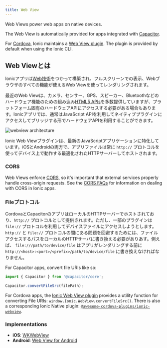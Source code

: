 ```yaml
---
title: Web View
---
```


<head>
  <title>Capacitor Web View for iOS and Android Apps - Ionic Framework</title>
  <meta
    name="description"
    content="What is a Web View? Web Views are a full screen and full-powered web browser. Read to learn more about Capacitor Web View on Ionic Framework apps."
  />
</head>

Web Views power web apps on native devices.

The Web View is automatically provided for apps integrated with [Capacitor](../reference/glossary.md#capacitor).

For [Cordova](../reference/glossary.md#cordova), Ionic maintains a <a href="https://github.com/ionic-team/cordova-plugin-ionic-webview" target="_blank">Web View plugin</a>. The plugin is provided by default when using the Ionic CLI.

## Web Viewとは

Ionicアプリは[Web技術](../reference/glossary.md#web-standards)をつかって構築され、フルスクリーンでの表示、Webブラウザのすべての機能が使えるWeb Viewを使ってレンダリングされます。

最近のWeb Viewは、カメラ、センサー、GPS、スピーカー、Bluetoothなどのハードウェア機能のための組み込み<a href="https://whatwebcando.today" target="_blank">HTML5 APIs</a>を多数提供していますが、プラットフォーム固有のハードウェアAPIにアクセスする必要がある場合もあります。Ionicアプリでは、通常はJavaScript APIを利用してネイティブプラグインにアクセスしてブリッジする形でハードウェアAPIを利用することができます。

![webview architecture](/img/building/webview-architecture.png)

Ionic Web Viewプラグインは、最新のJavaScriptアプリケーションに特化しています。iOSとAndroidの両方で、アプリファイルは常に `http://` プロトコルを使ってデバイス上で動作する最適化されたHTTPサーバーしてホストされます。

### CORS

Web Views enforce [CORS](../reference/glossary.md#cors), so it's important that external services properly handle cross-origin requests. See the [CORS FAQs](../troubleshooting/cors.md) for information on dealing with CORS in Ionic apps.

### Fileプロトコル

CordovaとCapacitorのアプリはローカルのHTTPサーバーでホストされており、`http://` プロトコルとして提供されます。ただし、一部のプラグインは `file://` プロトコルを利用してデバイスファイルにアクセスしようとします。`http://` と `file://` プロトコルの間にある問題を回避するためには、ファイルアクセスするパスをローカルのHTTPサーバに書き換える必要がありあす。例えば、 `file:///path/to/device/file` はアプリがレンダリングする前に `http://<host>:<port>/<prefix>/path/to/device/file` に書き換えなければなりません。

For Capacitor apps, convert file URIs like so:

```javascript
import { Capacitor } from '@capacitor/core';

Capacitor.convertFileSrc(filePath);
```

For Cordova apps, the [Ionic Web View plugin](https://github.com/ionic-team/cordova-plugin-ionic-webview) provides a utility function for converting File URIs: `window.Ionic.WebView.convertFileSrc()`. There is also a corresponding Ionic Native plugin: [`@awesome-cordova-plugins/ionic-webview`](../native/ionic-webview.md).

### Implementations

- **iOS**: <a href="https://developer.apple.com/documentation/webkit/wkwebview" target="_blank">WKWebView</a>
- **Android**: <a href="https://developer.chrome.com/multidevice/webview/overview" target="_blank">Web View for Android</a>
